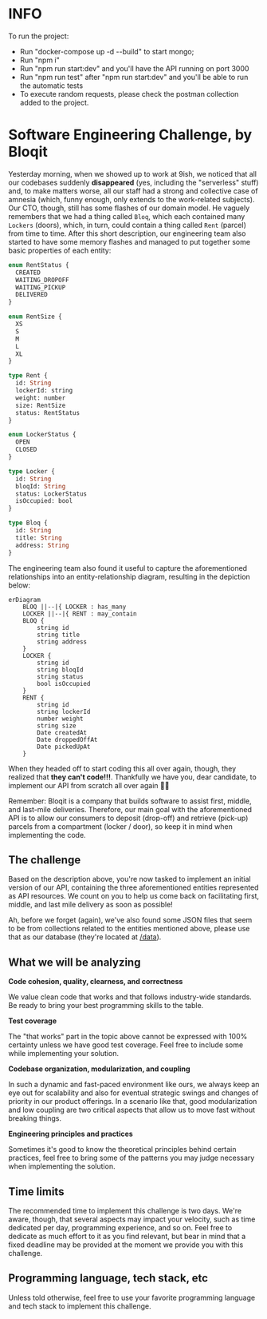 # INFO

To run the project:

- Run "docker-compose up -d --build" to start mongo;
- Run "npm i"
- Run "npm run start:dev" and you'll have the API running on port 3000
- Run "npm run test" after "npm run start:dev" and you'll be able to run the automatic tests
- To execute random requests, please check the postman collection added to the project.

# Software Engineering Challenge, by Bloqit

Yesterday morning, when we showed up to work at 9ish, we noticed that all our codebases suddenly **disappeared** (yes, including the "serverless" stuff) and, to make matters worse, all our staff had a strong and collective case of amnesia (which, funny enough, only extends to the work-related subjects). Our CTO, though, still has some flashes of our domain model. He vaguely remembers that we had a thing called `Bloq`, which each contained many `Lockers` (doors), which, in turn, could contain a thing called `Rent` (parcel) from time to time. After this short description, our engineering team also started to have some memory flashes and managed to put together some basic properties of each entity:

```graphql
enum RentStatus {
  CREATED
  WAITING_DROPOFF
  WAITING_PICKUP
  DELIVERED
}

enum RentSize {
  XS
  S
  M
  L
  XL
}

type Rent {
  id: String
  lockerId: string
  weight: number
  size: RentSize
  status: RentStatus
}

enum LockerStatus {
  OPEN
  CLOSED
}

type Locker {
  id: String
  bloqId: String
  status: LockerStatus
  isOccupied: bool
}

type Bloq {
  id: String
  title: String
  address: String
}
```

The engineering team also found it useful to capture the aforementioned relationships into an entity-relationship diagram, resulting in the depiction below:

```mermaid
erDiagram
    BLOQ ||--|{ LOCKER : has_many
    LOCKER ||--|{ RENT : may_contain
    BLOQ {
        string id
        string title
        string address
    }
    LOCKER {
        string id
        string bloqId
        string status
        bool isOccupied
    }
    RENT {
        string id
        string lockerId
        number weight
        string size
        Date createdAt
        Date droppedOffAt
        Date pickedUpAt
    }
```

When they headed off to start coding this all over again, though, they realized that **they can't code!!!**. Thankfully we have you, dear candidate, to implement our API from scratch all over again 🙌🏽

Remember: Bloqit is a company that builds software to assist first, middle, and last-mile deliveries. Therefore, our main goal with the aforementioned API is to allow our consumers to deposit (drop-off) and retrieve (pick-up) parcels from a compartment (locker / door), so keep it in mind when implementing the code.

## The challenge

Based on the description above, you're now tasked to implement an initial version of our API, containing the three aforementioned entities represented as API resources. We count on you to help us come back on facilitating first, middle, and last mile delivery as soon as possible!

Ah, before we forget (again), we've also found some JSON files that seem to be from collections related to the entities mentioned above, please use that as our database (they're located at [/data](./data)).

## What we will be analyzing

**Code cohesion, quality, clearness, and correctness**

We value clean code that works and that follows industry-wide standards. Be ready to bring your best programming skills to the table.

**Test coverage**

The "that works" part in the topic above cannot be expressed with 100% certainty unless we have good test coverage. Feel free to include some while implementing your solution.

**Codebase organization, modularization, and coupling**

In such a dynamic and fast-paced environment like ours, we always keep an eye out for scalability and also for eventual strategic swings and changes of priority in our product offerings. In a scenario like that, good modularization and low coupling are two critical aspects that allow us to move fast without breaking things.

**Engineering principles and practices**

Sometimes it's good to know the theoretical principles behind certain practices, feel free to bring some of the patterns you may judge necessary when implementing the solution.

## Time limits

The recommended time to implement this challenge is two days. We're aware, though, that several aspects may impact your velocity, such as time dedicated per day, programming experience, and so on. Feel free to dedicate as much effort to it as you find relevant, but bear in mind that a fixed deadline may be provided at the moment we provide you with this challenge.

## Programming language, tech stack, etc

Unless told otherwise, feel free to use your favorite programming language and tech stack to implement this challenge.

